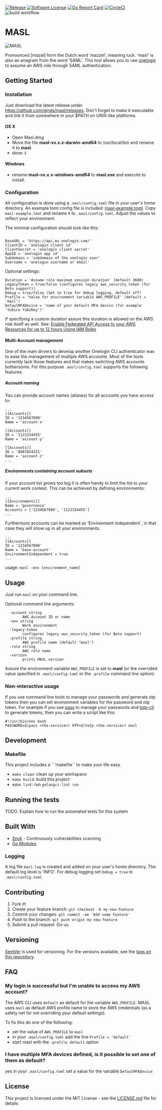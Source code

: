 [![Release](https://img.shields.io/github/release/glnds/masl.svg?style=flat)](https://github.com/glnds/masl/releases/latest)
[![Software License](https://img.shields.io/badge/license-MIT-brightgreen.svg?style=flat)](/LICENSE)
[![Go Report Card](https://goreportcard.com/badge/github.com/glnds/masl)](https://goreportcard.com/report/github.com/glnds/masl)
[![CircleCI](https://circleci.com/gh/glnds/masl.svg?style=svg)](https://circleci.com/gh/glnds/masl)
![build workflow](https://github.com/glnds/masl/actions/workflows/cicd.yml/badge.svg)

# MASL

![MASL](img/masl.png)


Pronounced [mɑzəl] form the Dutch word 'mazzel', meaning luck. 'masl' is also an anagram from the word 'SAML'.
This tool allows you to use [onelogin](https://www.onelogin.com/) to assume an AWS role through SAML authentication.

## Getting Started

### Installation

Just download the latest release under https://github.com/glnds/masl/releases. Don't forget to make it executable and link it from somewhere in your $PATH on UNIX-like platforms.

#### OS X
- Open Masl.dmg
- Move the file **masl-vx.x.x-darwin-amd64** to /usr/local/bin and rename it to **masl**.
- done :)

#### Windows
- rename **masl-vx.x.x-windows-amd64** to **masl.exe** and execute to install.


### Configuration

All configuration is done using a `.masl/config.toml` file in your user's home directory.
An example toml config file is included: [masl-example.toml](https://github.com/glnds/masl/blob/master/masl-example.toml).
Copy `masl-example.toml` and rename it to `.masl/config.toml`. Adjust the values to reflect your environment.


The minimal configuration should look like this:
```

BaseURL = 'https://api.eu.onelogin.com/'
ClientID = 'onelogin client id'
ClientSecret = 'onelogin client secret'
AppID = 'onelogin app id'
Subdomain = 'subdomain of the onelogin user'
Username = 'onelogin username or email'
```

Optional settings:
```
Duration = 'Assume role maximum session duration' (default 3600)
LegacyToken = true/false (configures legacy aws_security_token (for Boto support))
Debug = true/false (Set to true for debug logging, default off)
Profile = 'Value for environment variable AWS_PROFILE' (default = 'masl')
DefaulMFADevice = 'name of your default MFA device (for example 'Yubico YubiKey')'
```

If specifying a custom duration assure this duration is allowed on the AWS role itself as well. 
See: [Enable Federated API Access to your AWS Resources for up to 12 hours Using IAM Roles](https://aws.amazon.com/blogs/security/enable-federated-api-access-to-your-aws-resources-for-up-to-12-hours-using-iam-roles/)

#### Multi-Account management
One of the main drivers to develop another Onelogin CLI authenticator was to ease the management of multiple AWS accounts. Most of the tools currently lack those features and that makes switching AWS accounts bothersome. For this purpose ```.masl/config.toml``` supports the following features:

##### Account naming
You can provide account names (aliases) for all accounts you have access to:
```
...
[[Accounts]]
ID = '1234567890'
Name = 'account-x'

[[Accounts]]
ID = '1122334455'
Name = 'account-y'

[[Accounts]]
ID = '0987654321'
Name = 'account-z'
...
```

##### Environments containing account subsets
If your account list grows too big it is often handy to limit the list to your current work context. This can be achieved by defining environments:

```
...
[[Environments]]
Name = 'governance'
Accounts = ['1234567890', '1122334455']
...
```

Furthermore accounts can be marked as 'Environment Independent`, in that case they will show up in all your environments.

```
...
[[Accounts]]
ID = '1234567890'
Name = 'base-account'
EnvironmentIndependent = true
...
````

usage: ```masl -env [environment_name]```


## Usage

Just run ```masl``` on your command line. 

Optional command line arguments:
```
  -account string
        AWS Account ID or name
  -env string
        Work environment
  -legacy-token
        configures legacy aws_security_token (for Boto support)
  -profile string
        AWS profile name (default "masl")
  -role string
        AWS role name
  -version
        prints MASL version
```

Assure the environment variable ```AWS_PROFILE``` is set to **masl** (or the overrided value specified in ```.masl/config.toml``` or the ```-profile``` command line option).

### Non-interactive usage
If you use command line tools to manage your passwords and generate otp tokens then you can set environment variables for the password and otp token. 
For example if you use [pass](https://www.passwordstore.org/) to manage your passwords and [totp-cli](https://github.com/WhyNotHugo/totp-cli) to generate tokens, then you can write a script like this:
```
#!/usr/bin/env bash
PASSWORD=$(pass <the-service>) OTP=$(totp <the-service>) masl
```

## Development

### Makefile
This project includes a ```makefile`` to make your life easy.
- ```make clean```: clean up your workspace
- ```make build```: build this project
- ```make lint```: run `golangci-lint run`


## Running the tests

TODO: Explain how to run the automated tests for this system


## Built With

* [Snyk](https://snyk.io/) - Continuously vulnerabilities scanning
* [Go Modules](https://github.com/golang/go/wiki/Modules)

### Logging

A log file ```masl.log``` is created and added on your user's home directory. The default log level is 'INFO'. For debug logging set ```Debug = true``` in ```.masl/config.toml```.

## Contributing

1. Fork it!
2. Create your feature branch: `git checkout -b my-new-feature`
3. Commit your changes: `git commit -am 'Add some feature'`
4. Push to the branch: `git push origin my-new-feature`
5. Submit a pull request :Do us.

## Versioning

[SemVer](http://semver.org/) is used for versioning. For the versions available, see the [tags on this repository](https://github.com/glnds/masl/tags). 


## FAQ
### My login is successful but I'm unable to access my AWS account?
The AWS CLI uses ```default``` as default for the variable ```AWS_PROFILE```. MASL uses ```masl``` as default AWS profile name to store the AWS credentials (as a safety net for not overriding your default settings). 

To fix this do one of the following:
- set the value of ```AWS_PROFILE``` to ```masl```
- in your ```.masl/config.toml``` add the line ```Profile = 'default'```
- start masl with the ```-profile default``` option

### I have multiple MFA devices defined, is it possible to set one of them as default?
yes in your ```.masl/config.toml``` set a value for the variable ```DefaulMFADevice```

## License
This project is licensed under the MIT License - see the [LICENSE.md](LICENSE.md) file for details
